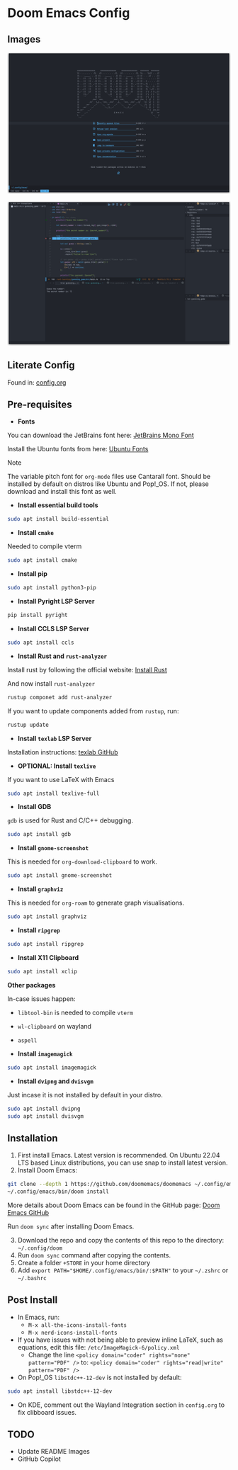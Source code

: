 # Doom Emacs Config

## Images

![screenshot1](./images/screenshot1.png)

![screenshot2](./images/screenshot2.png)

## Literate Config
Found in: [config.org](./config.org)

## Pre-requisites

- **Fonts**

You can download the JetBrains font here: [JetBrains Mono Font](https://www.jetbrains.com/lp/mono/)

Install the Ubuntu fonts from here: [Ubuntu Fonts](https://design.ubuntu.com/font)
> [!NOTE]
> The variable pitch font for `org-mode` files use Cantarall font. Should be installed by default on distros like Ubuntu and Pop!_OS. If not, please download and install this font as well.

- **Install essential build tools**

``` bash
sudo apt install build-essential
```

- **Install `cmake`**

Needed to compile vterm

``` bash
sudo apt install cmake
```

- **Install pip**

``` bash
sudo apt install python3-pip
```

- **Install Pyright LSP Server**

``` bash
pip install pyright
```

- **Install CCLS LSP Server**

``` bash
sudo apt install ccls
```

- **Install Rust and `rust-analyzer`**

Install rust by following the official website: [Install Rust](https://www.rust-lang.org/tools/install)

And now install `rust-analyzer`

``` bash
rustup componet add rust-analyzer
```

If you want to update components added from `rustup`, run:

``` bash
rustup update
```

- **Install `texlab` LSP Server**

Installation instructions: [texlab GitHub](https://github.com/latex-lsp/texlab)

- **OPTIONAL: Install `texlive`**

If you want to use LaTeX with Emacs

``` bash
sudo apt install texlive-full
```

- **Install GDB**

`gdb` is used for Rust and C/C++ debugging.

``` bash
sudo apt install gdb
```

- **Install `gnome-screenshot`**

This is needed for `org-download-clipboard` to work.

``` bash
sudo apt install gnome-screenshot
```

- **Install `graphviz`**

This is needed for `org-roam` to generate graph visualisations.

``` bash
sudo apt install graphviz
```

- **Install `ripgrep`**

``` bash
sudo apt install ripgrep
```

- **Install X11 Clipboard**

``` bash
sudo apt install xclip

```

**Other packages**

In-case issues happen:

- `libtool-bin` is needed to compile `vterm`

- `wl-clipboard` on wayland

- `aspell`

<!-- ``` bash -->
<!-- sudo apt install libtool -->
<!-- sudo apt install libtool-bin -->
<!-- ``` -->

<!-- libtool-bin -->

- **Install `imagemagick`**

``` bash
sudo apt install imagemagick
```

- **Install `dvipng` and `dvisvgm`**

Just incase it is not installed by default in your distro.

```bash
sudo apt install dvipng
sudo apt install dvisvgm
```

## Installation

1. First install Emacs. Latest version is recommended. On Ubuntu 22.04 LTS based Linux distributions, you can use snap to install latest version.
2. Install Doom Emacs:

``` bash
git clone --depth 1 https://github.com/doomemacs/doomemacs ~/.config/emacs
~/.config/emacs/bin/doom install
```
More details about Doom Emacs can be found in the GitHub page: [Doom Emacs GitHub](https://github.com/doomemacs/doomemacs)

Run `doom sync` after installing Doom Emacs.

3. Download the repo and copy the contents of this repo to the directory: `~/.config/doom`
4. Run `doom sync` command after copying the contents.
5. Create a folder `+STORE` in your home directory
6. Add `export PATH="$HOME/.config/emacs/bin/:$PATH"` to your `~/.zshrc` or `~/.bashrc`

## Post Install

- In Emacs, run:
  - `M-x all-the-icons-install-fonts`
  - `M-x nerd-icons-install-fonts`
- If you have issues with not being able to preview inline LaTeX, such as equations, edit this file: `/etc/ImageMagick-6/policy.xml`
  - Change the line `<policy domain="coder" rights="none" pattern="PDF" />` to: `<policy domain="coder" rights="read|write" pattern="PDF" />`
- On Pop!_OS `libstdc++-12-dev` is not installed by default:
```bash
sudo apt install libstdc++-12-dev
```
- On KDE, comment out the Wayland Integration section in `config.org` to fix clibboard issues.

## TODO
- Update README Images
- GitHub Copilot
